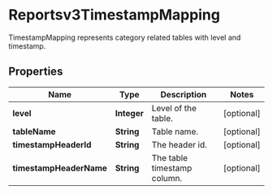 

# Reportsv3TimestampMapping

TimestampMapping represents category related tables with level and timestamp.

## Properties

| Name | Type | Description | Notes |
|------------ | ------------- | ------------- | -------------|
|**level** | **Integer** | Level of the table. |  [optional] |
|**tableName** | **String** | Table name. |  [optional] |
|**timestampHeaderId** | **String** | The header id. |  [optional] |
|**timestampHeaderName** | **String** | The table timestamp column. |  [optional] |



